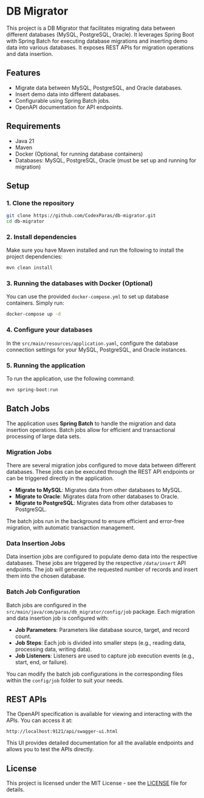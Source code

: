 # DB Migrator

This project is a DB Migrator that facilitates migrating data between different databases (MySQL, PostgreSQL, Oracle).
It leverages Spring Boot with Spring Batch for executing database migrations and inserting demo data into various
databases. It exposes REST APIs for migration operations and data insertion.

## Features

- Migrate data between MySQL, PostgreSQL, and Oracle databases.
- Insert demo data into different databases.
- Configurable using Spring Batch jobs.
- OpenAPI documentation for API endpoints.

## Requirements

- Java 21
- Maven
- Docker (Optional, for running database containers)
- Databases: MySQL, PostgreSQL, Oracle (must be set up and running for migration)

## Setup

### 1. Clone the repository

```bash
git clone https://github.com/CodexParas/db-migrator.git
cd db-migrator
```

### 2. Install dependencies

Make sure you have Maven installed and run the following to install the project dependencies:

```bash
mvn clean install
```

### 3. Running the databases with Docker (Optional)

You can use the provided `docker-compose.yml` to set up database containers. Simply run:

```bash
docker-compose up -d
```

### 4. Configure your databases

In the `src/main/resources/application.yaml`, configure the database connection settings for your MySQL, PostgreSQL, and
Oracle instances.

### 5. Running the application

To run the application, use the following command:

```bash
mvn spring-boot:run
```

## Batch Jobs

The application uses **Spring Batch** to handle the migration and data insertion operations. Batch jobs allow for
efficient and transactional processing of large data sets.

### Migration Jobs

There are several migration jobs configured to move data between different databases. These jobs can be executed through
the REST API endpoints or can be triggered directly in the application.

- **Migrate to MySQL**: Migrates data from other databases to MySQL.
- **Migrate to Oracle**: Migrates data from other databases to Oracle.
- **Migrate to PostgreSQL**: Migrates data from other databases to PostgreSQL.

The batch jobs run in the background to ensure efficient and error-free migration, with automatic transaction
management.

### Data Insertion Jobs

Data insertion jobs are configured to populate demo data into the respective databases. These jobs are triggered by the
respective `/data/insert` API endpoints. The job will generate the requested number of records and insert them into the
chosen database.

### Batch Job Configuration

Batch jobs are configured in the `src/main/java/com/paras/db_migrator/config/job` package. Each migration and data
insertion job is configured with:

- **Job Parameters**: Parameters like database source, target, and record count.
- **Job Steps**: Each job is divided into smaller steps (e.g., reading data, processing data, writing data).
- **Job Listeners**: Listeners are used to capture job execution events (e.g., start, end, or failure).

You can modify the batch job configurations in the corresponding files within the `config/job` folder to suit your
needs.

## REST APIs

The OpenAPI specification is available for viewing and interacting with the APIs. You can access it at:

```
http://localhost:9121/api/swagger-ui.html
```

This UI provides detailed documentation for all the available endpoints and allows you to test the APIs directly.

## License

This project is licensed under the MIT License - see the [LICENSE](LICENSE) file for details.